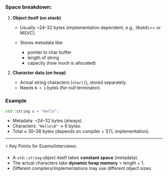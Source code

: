 ### Space breakdown:

1. **Object itself (on stack)**

   * Usually \~24–32 bytes (implementation dependent, e.g., libstdc++ or MSVC).
   * Stores metadata like:

     * pointer to char buffer
     * length of string
     * capacity (how much is allocated)

2. **Character data (on heap)**

   * Actual string characters (`char[]`), stored separately.
   * Needs `N + 1` bytes (for null terminator).

### Example

```cpp
std::string s = "Hello";
```

* Metadata: \~24–32 bytes (always).
* Characters: `"Hello\0"` → 6 bytes.
* Total ≈ 30–38 bytes (depends on compiler + STL implementation).

---

⚡ Key Points for Exams/Interviews:

* A `std::string` object itself takes **constant space** (metadata).
* The actual characters take **dynamic heap memory** = length + 1.
* Different compilers/implementations may use different object sizes.


